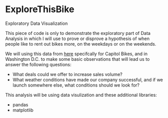 # ExploreThisBike
Exploratory Data Visualization 

This piece of code is only to demonstrate the exploratory part of Data Analysis in which I will use to prove or disprove a hypothesis of when people like to rent out bikes more, on the weekdays or on the weekends. 

We will using this data from [here](https://archive.ics.uci.edu/ml/datasets/bike+sharing+dataset) specifcally for Capitol Bikes, and in Washington D.C. to  make some basic observations that will lead us to answer the following questions:
* What deals could we offer to increase sales volume?
* What weather conditions have made our company successful, and if we launch somewhere else, what conditions should we look for?

This analysis will be using data visulization and these additional libraries:
* pandas
* matplotlib
